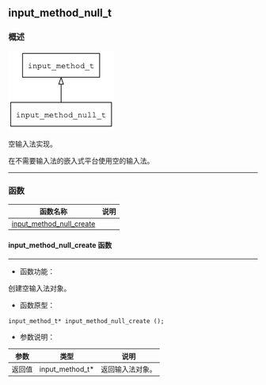## input\_method\_null\_t
### 概述
![image](images/input_method_null_t_0.png)


 空输入法实现。

 在不需要输入法的嵌入式平台使用空的输入法。




----------------------------------
### 函数
<p id="input_method_null_t_methods">

| 函数名称 | 说明 | 
| -------- | ------------ | 
| <a href="#input_method_null_t_input_method_null_create">input\_method\_null\_create</a> |  |
#### input\_method\_null\_create 函数
-----------------------

* 函数功能：

> <p id="input_method_null_t_input_method_null_create">
 创建空输入法对象。





* 函数原型：

```
input_method_t* input_method_null_create ();
```

* 参数说明：

| 参数 | 类型 | 说明 |
| -------- | ----- | --------- |
| 返回值 | input\_method\_t* | 返回输入法对象。 |
